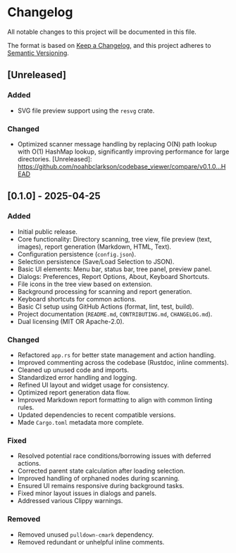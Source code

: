 # Changelog

All notable changes to this project will be documented in this file.

The format is based on [Keep a Changelog](https://keepachangelog.com/en/1.0.0/),
and this project adheres to [Semantic Versioning](https://semver.org/spec/v2.0.0.html).

## [Unreleased]

### Added

* SVG file preview support using the `resvg` crate.

### Changed

* Optimized scanner message handling by replacing O(N) path lookup with O(1) HashMap lookup, significantly improving performance for large directories.
[Unreleased]: https://github.com/noahbclarkson/codebase_viewer/compare/v0.1.0...HEAD
## [0.1.0] - 2025-04-25

### Added

* Initial public release.
* Core functionality: Directory scanning, tree view, file preview (text, images), report generation (Markdown, HTML, Text).
* Configuration persistence (`config.json`).
* Selection persistence (Save/Load Selection to JSON).
* Basic UI elements: Menu bar, status bar, tree panel, preview panel.
* Dialogs: Preferences, Report Options, About, Keyboard Shortcuts.
* File icons in the tree view based on extension.
* Background processing for scanning and report generation.
* Keyboard shortcuts for common actions.
* Basic CI setup using GitHub Actions (format, lint, test, build).
* Project documentation (`README.md`, `CONTRIBUTING.md`, `CHANGELOG.md`).
* Dual licensing (MIT OR Apache-2.0).

### Changed

* Refactored `app.rs` for better state management and action handling.
* Improved commenting across the codebase (Rustdoc, inline comments).
* Cleaned up unused code and imports.
* Standardized error handling and logging.
* Refined UI layout and widget usage for consistency.
* Optimized report generation data flow.
* Improved Markdown report formatting to align with common linting rules.
* Updated dependencies to recent compatible versions.
* Made `Cargo.toml` metadata more complete.

### Fixed

* Resolved potential race conditions/borrowing issues with deferred actions.
* Corrected parent state calculation after loading selection.
* Improved handling of orphaned nodes during scanning.
* Ensured UI remains responsive during background tasks.
* Fixed minor layout issues in dialogs and panels.
* Addressed various Clippy warnings.

### Removed

* Removed unused `pulldown-cmark` dependency.
* Removed redundant or unhelpful inline comments.

